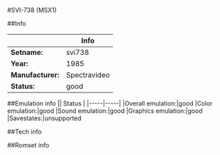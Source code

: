 #SVI-738 (MSX1)

##Info

||Info|
|-----|-----|
|**Setname:**|svi738
|**Year:**|1985
|**Manufacturer:**|Spectravideo
|**Status:**|good

##Emulation info
|| Status |
|-----|-----|
|Overall emulation:|good
|Color emulation:|good
|Sound emulation:|good
|Graphics emulation:|good
|Savestates:|unsupported

##Tech info

##Romset info

<!--- START OF EDITED COMMENT DO NOT TOUCH TEXT ABOVE-->
